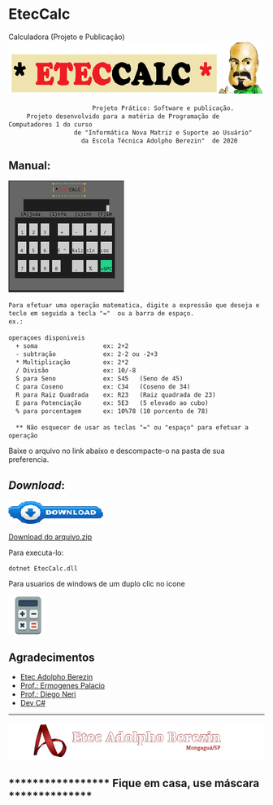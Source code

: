# EtecCalc
Calculadora (Projeto e Publicação)
![img-topopagina](Eteccalc.png)



```
                       Projeto Prático: Software e publicação.
     Projeto desenvolvido para a matéria de Programação de Computadores 1 do curso
                  de "Informática Nova Matriz e Suporte ao Usuário"
                    da Escola Técnica Adolpho Berezin"  de 2020
```
## Manual:
![display](display.png)
```
Para efetuar uma operação matematica, digite a expressão que deseja e 
tecle em seguida a tecla "="  ou a barra de espaço.
ex.:

operaçoes disponiveis
  + soma                  ex: 2+2
  - subtração             ex: 2-2 ou -2+3
  * Multiplicação         ex: 2*2
  / Divisão               ex: 10/-8  
  S para Seno             ex: S45   (Seno de 45)
  C para Coseno           ex: C34   (Coseno de 34)
  R para Raiz Quadrada    ex: R23   (Raiz quadrada de 23)
  E para Potenciação      ex: 5E3   (5 elevado ao cubo)
  % para porcentagem      ex: 10%78 (10 porcento de 78)

  ** Não esquecer de usar as teclas "=" ou "espaço" para efetuar a operação 

 ```
   Baixe o arquivo no link abaixo e descompacte-o na pasta de sua preferencia.

## _Download_:
![donwload_img](donw.png)

[Download do arquivo.zip](dist/EtecCalc.zip)

Para executa-lo:
```
dotnet EtecCalc.dll
```
Para usuarios de windows de um duplo clic no icone 

![icone](icone_img.png)

## Agradecimentos

* [Etec Adolpho Berezin](http://eteab.com.br) 
* [Prof.: Ermogenes Palacio](http://github.com/ermogenes)
* [Prof.: Diego Neri](https://github.com/diegoneri)
* [Dev C#](http://github.com/ermogenes/aulas-programacao-csharp)

---
![etec_img](etec.png)
##  *****************     Fique em casa, use máscara   **************
